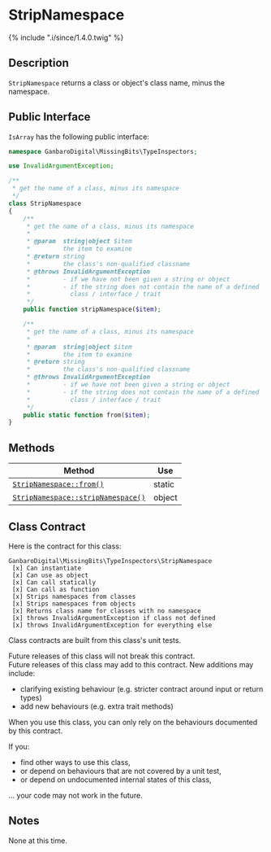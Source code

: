 # StripNamespace

{% include ".i/since/1.4.0.twig" %}

## Description

`StripNamespace` returns a class or object's class name, minus the namespace.

## Public Interface

`IsArray` has the following public interface:

```php
namespace GanbaroDigital\MissingBits\TypeInspectors;

use InvalidArgumentException;

/**
 * get the name of a class, minus its namespace
 */
class StripNamespace
{
    /**
     * get the name of a class, minus its namespace
     *
     * @param  string|object $item
     *         the item to examine
     * @return string
     *         the class's non-qualified classname
     * @throws InvalidArgumentException
     *         - if we have not been given a string or object
     *         - if the string does not contain the name of a defined
     *           class / interface / trait
     */
    public function stripNamespace($item);

    /**
     * get the name of a class, minus its namespace
     *
     * @param  string|object $item
     *         the item to examine
     * @return string
     *         the class's non-qualified classname
     * @throws InvalidArgumentException
     *         - if we have not been given a string or object
     *         - if the string does not contain the name of a defined
     *           class / interface / trait
     */
    public static function from($item);
}
```

## Methods

Method | Use
-------|----
[`StripNamespace::from()`](StripNamespace.from.html) | static
[`StripNamespace::stripNamespace()`](StripNamespace.stripNamespace.html) | object

## Class Contract

Here is the contract for this class:

    GanbaroDigital\MissingBits\TypeInspectors\StripNamespace
     [x] Can instantiate
     [x] Can use as object
     [x] Can call statically
     [x] Can call as function
     [x] Strips namespaces from classes
     [x] Strips namespaces from objects
     [x] Returns class name for classes with no namespace
     [x] throws InvalidArgumentException if class not defined
     [x] throws InvalidArgumentException for everything else

Class contracts are built from this class's unit tests.

<div class="callout success">
Future releases of this class will not break this contract.
</div>

<div class="callout info" markdown="1">
Future releases of this class may add to this contract. New additions may include:

* clarifying existing behaviour (e.g. stricter contract around input or return types)
* add new behaviours (e.g. extra trait methods)
</div>

<div class="callout warning" markdown="1">
When you use this class, you can only rely on the behaviours documented by this contract.

If you:

* find other ways to use this class,
* or depend on behaviours that are not covered by a unit test,
* or depend on undocumented internal states of this class,

... your code may not work in the future.
</div>

## Notes

None at this time.

